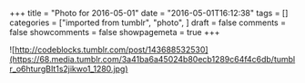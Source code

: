 +++
title = "Photo for 2016-05-01"
date = "2016-05-01T16:12:38"
tags = []
categories = ["imported from tumblr", "photo", ]
draft = false
comments = false
showcomments = false
showpagemeta = true
+++

![http://codeblocks.tumblr.com/post/143688532530](https://68.media.tumblr.com/3a41ba6a45024b80ecb1289c64f4c6db/tumblr_o6hturgBIt1s2jikwo1_1280.jpg) <br /> 